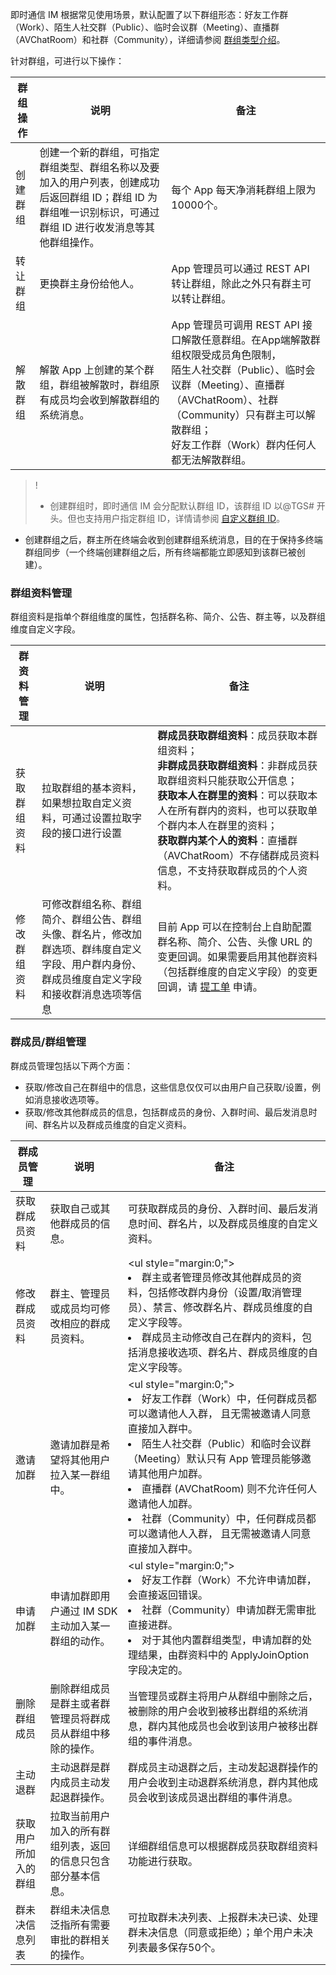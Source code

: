 即时通信 IM 根据常见使用场景，默认配置了以下群组形态：好友工作群（Work）、陌生人社交群（Public）、临时会议群（Meeting）、直播群（AVChatRoom）和社群（Community），详细请参阅 [群组类型介绍](https://intl.cloud.tencent.com/document/product/1047/33529)。

针对群组，可进行以下操作：

| 群组操作 | 说明               | 备注             |
| -------- | -------------- | ---------------- |
| 创建群组 | 创建一个新的群组，可指定群组类型、群组名称以及要加入的用户列表，创建成功后返回群组 ID；群组 ID 为群组唯一识别标识，可通过群组 ID 进行收发消息等其他群组操作。 | 每个 App 每天净消耗群组上限为10000个。      |
| 转让群组 | 更换群主身份给他人。 | App 管理员可以通过 REST API 转让群组，除此之外只有群主可以转让群组。 |
| 解散群组 | 解散 App 上创建的某个群组，群组被解散时，群组原有成员均会收到解散群组的系统消息。 | App 管理员可调用 REST API 接口解散任意群组。在App端解散群组权限受成员角色限制，<br>陌生人社交群（Public）、临时会议群（Meeting）、直播群（AVChatRoom）、社群（Community）只有群主可以解散群组；<br>好友工作群（Work）群内任何人都无法解散群组。|

>!
> - 创建群组时，即时通信 IM 会分配默认群组 ID，该群组 ID 以@TGS# 开头。但也支持用户指定群组 ID，详情请参阅 [自定义群组 ID](https://intl.cloud.tencent.com/document/product/1047/33529)。
- 创建群组之后，群主所在终端会收到创建群组系统消息，目的在于保持多终端群组同步（一个终端创建群组之后，所有终端都能立即感知到该群已被创建）。



### 群组资料管理

群组资料是指单个群组维度的属性，包括群名称、简介、公告、群主等，以及群组维度自定义字段。

| 群资料管理   | 说明            | 备注           |
| ------------ | ---------------------- | ------------- |
| 获取群组资料 | 拉取群组的基本资料，如果想拉取自定义资料，可通过设置拉取字段的接口进行设置 | **群成员获取群组资料**：成员获取本群组资料；<br>**非群成员获取群组资料**：非群成员获取群组资料只能获取公开信息；<br>**获取本人在群里的资料**：可以获取本人在所有群内的资料，也可以获取单个群内本人在群里的资料；<br>**获取群内某个人的资料**：直播群（AVChatRoom）不存储群成员资料信息，不支持获取群成员的个人资料。 |
| 修改群组资料 | 可修改群组名称、群组简介、群组公告、群组头像、群名片，修改加群选项、群纬度自定义字段、用户群内身份、群成员维度自定义字段和接收群消息选项等信息 | 目前 App 可以在控制台上自助配置群名称、简介、公告、头像 URL 的变更回调。如果需要启用其他群资料（包括群维度的自定义字段）的变更回调，请 [提工单](https://console.cloud.tencent.com/workorder/category?level1_id=29&level2_id=40&source=0&data_title=%E4%BA%91%E9%80%9A%E4%BF%A1%20%20IM&step=1) 申请。 |



### 群成员/群组管理

群成员管理包括以下两个方面：
- 获取/修改自己在群组中的信息，这些信息仅仅可以由用户自己获取/设置，例如消息接收选项等。
- 获取/修改其他群成员的信息，包括群成员的身份、入群时间、最后发消息时间、群名片以及群成员维度的自定义资料。

| 群成员管理            | 说明        | 备注                  |
| --------------------- | ------------------- | -------------------- |
| 获取群成员资料        | 获取自己或其他群成员的信息。      | 可获取群成员的身份、入群时间、最后发消息时间、群名片，以及群成员维度的自定义资料。 |
| 修改群成员资料        | 群主、管理员或成员均可修改相应的群成员资料。    | <ul style="margin:0;"><li>群主或者管理员修改其他群成员的资料，包括修改群内身份（设置/取消管理员）、禁言、修改群名片、群成员维度的自定义字段等。</li><li>群成员主动修改自己在群内的资料，包括消息接收选项、群名片、群成员维度的自定义字段等。</li></ul>  |
| 邀请加群              | 邀请加群是希望将其他用户拉入某一群组中。    | <ul style="margin:0;"><li>好友工作群（Work）中，任何群成员都可以邀请他人入群， 且无需被邀请人同意直接加入群中。</li><li>陌生人社交群（Public）和临时会议群（Meeting）默认只有 App 管理员能够邀请其他用户加群。</li><li>直播群 (AVChatRoom) 则不允许任何人邀请他人加群。</li><li>社群（Community）中，任何群成员都可以邀请他人入群， 且无需被邀请人同意直接加入群中。</li></ul> |
| 申请加群              | 申请加群即用户通过 IM SDK 主动加入某一群组的动作。    | <ul style="margin:0;"><li>好友工作群（Work）不允许申请加群，会直接返回错误。</li><li>社群（Community）申请加群无需审批直接进群。</li><li>对于其他内置群组类型，申请加群的处理结果，由群资料中的 ApplyJoinOption 字段决定的。</li></ul> |
| 删除群组成员          | 删除群组成员是群主或者群管理员将群成员从群组中移除的操作。 | 当管理员或群主将用户从群组中删除之后，被删除的用户会收到被移出群组的系统消息，群内其他成员也会收到该用户被移出群组的事件消息。 |
| 主动退群              | 主动退群是群内成员主动发起退群操作。   | 群成员主动退群之后，主动发起退群操作的用户会收到主动退群系统消息，群内其他成员会收到该成员退出群组的事件消息。 |
| 获取用户所加入的群组  | 拉取当前用户加入的所有群组列表，返回的信息只包含部分基本信息。 | 详细群组信息可以根据群成员获取群组资料功能进行获取。   |
| 群未决信息列表        | 群组未决信息泛指所有需要审批的群相关的操作。      | 可拉取群未决列表、上报群未决已读、处理群未决信息（同意或拒绝）；单个用户未决列表最多保存50个。 |



